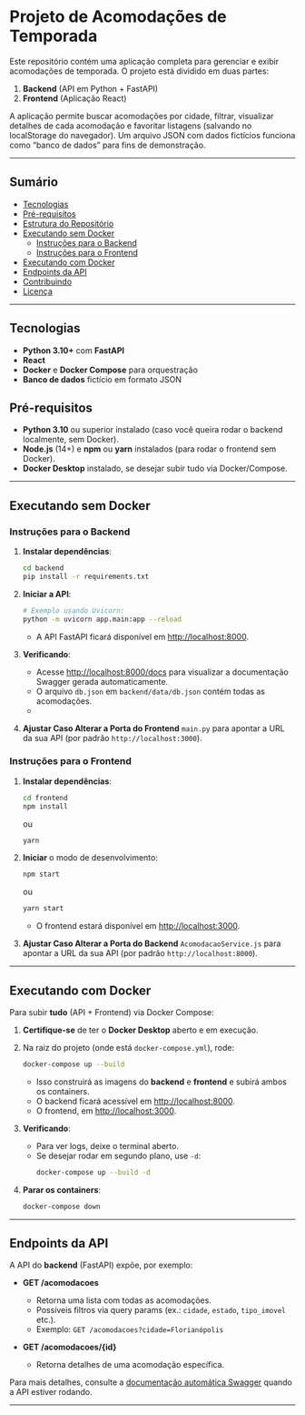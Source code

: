   # Projeto de Acomodações de Temporada

  Este repositório contém uma aplicação completa para gerenciar e exibir acomodações de temporada. O projeto está dividido em duas partes:

  1. **Backend** (API em Python + FastAPI)
  2. **Frontend** (Aplicação React)

  A aplicação permite buscar acomodações por cidade, filtrar, visualizar detalhes de cada acomodação e favoritar listagens (salvando no localStorage do navegador). Um arquivo JSON com dados fictícios funciona como “banco de dados” para fins de demonstração.

  ---

  ## Sumário

  - [Tecnologias](#tecnologias)
  - [Pré-requisitos](#pré-requisitos)
  - [Estrutura do Repositório](#estrutura-do-repositório)
  - [Executando sem Docker](#executando-sem-docker)
    - [Instruções para o Backend](#instruções-para-o-backend)
    - [Instruções para o Frontend](#instruções-para-o-frontend)
  - [Executando com Docker](#executando-com-docker)
  - [Endpoints da API](#endpoints-da-api)
  - [Contribuindo](#contribuindo)
  - [Licença](#licença)

  ---

  ## Tecnologias

  - **Python 3.10+** com **FastAPI**
  - **React**
  - **Docker** e **Docker Compose** para orquestração
  - **Banco de dados** fictício em formato JSON

  ## Pré-requisitos

  - **Python 3.10** ou superior instalado (caso você queira rodar o backend localmente, sem Docker).
  - **Node.js** (14+) e **npm** ou **yarn** instalados (para rodar o frontend sem Docker).
  - **Docker Desktop** instalado, se desejar subir tudo via Docker/Compose.

---

## Executando sem Docker

### Instruções para o Backend

1. **Instalar dependências**:
   ```bash
   cd backend
   pip install -r requirements.txt
   ```
2. **Iniciar a API**:
   ```bash
   # Exemplo usando Uvicorn:
   python -m uvicorn app.main:app --reload
   ```
   - A API FastAPI ficará disponível em [http://localhost:8000](http://localhost:8000).

3. **Verificando**:
   - Acesse [http://localhost:8000/docs](http://localhost:8000/docs) para visualizar a documentação Swagger gerada automaticamente.
   - O arquivo `db.json` em `backend/data/db.json` contém todas as acomodações.
   - 
4. **Ajustar Caso Alterar a Porta do Frontend** `main.py` para apontar a URL da sua API (por padrão `http://localhost:3000`).

### Instruções para o Frontend

1. **Instalar dependências**:
   ```bash
   cd frontend
   npm install
   ```
   ou
   ```bash
   yarn
   ```
2. **Iniciar** o modo de desenvolvimento:
   ```bash
   npm start
   ```
   ou
   ```bash
   yarn start
   ```
   - O frontend estará disponível em [http://localhost:3000](http://localhost:3000).

3. **Ajustar Caso Alterar a Porta do Backend** `AcomodacaoService.js` para apontar a URL da sua API (por padrão `http://localhost:8000`).

---

## Executando com Docker

Para subir **tudo** (API + Frontend) via Docker Compose:

1. **Certifique-se** de ter o **Docker Desktop** aberto e em execução.
2. Na raiz do projeto (onde está `docker-compose.yml`), rode:
   ```bash
   docker-compose up --build
   ```
   - Isso construirá as imagens do **backend** e **frontend** e subirá ambos os containers.
   - O backend ficará acessível em [http://localhost:8000](http://localhost:8000).
   - O frontend, em [http://localhost:3000](http://localhost:3000).

3. **Verificando**:
   - Para ver logs, deixe o terminal aberto.
   - Se desejar rodar em segundo plano, use `-d`:
     ```bash
     docker-compose up --build -d
     ```

4. **Parar os containers**:
   ```bash
   docker-compose down
   ```

---

## Endpoints da API

A API do **backend** (FastAPI) expõe, por exemplo:

- **GET /acomodacoes**  
  - Retorna uma lista com todas as acomodações.
  - Possíveis filtros via query params (ex.: `cidade`, `estado`, `tipo_imovel` etc.).
  - Exemplo: `GET /acomodacoes?cidade=Florianópolis`

- **GET /acomodacoes/{id}**  
  - Retorna detalhes de uma acomodação específica.

Para mais detalhes, consulte a [documentação automática Swagger](http://localhost:8000/docs) quando a API estiver rodando.

---


